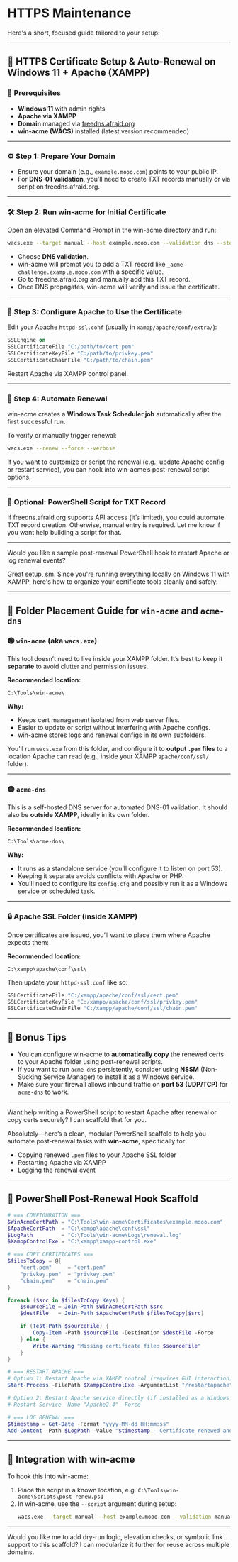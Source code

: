 # HTTPS Maintenance

Here's a short, focused guide tailored to your setup:

---

## 🔐 HTTPS Certificate Setup & Auto-Renewal on Windows 11 + Apache (XAMPP)

### 🧰 Prerequisites

- **Windows 11** with admin rights
- **Apache via XAMPP**
- **Domain** managed via [freedns.afraid.org](https://freedns.afraid.org)
- **win-acme (WACS)** installed (latest version recommended)

---

### ⚙️ Step 1: Prepare Your Domain

- Ensure your domain (e.g., `example.mooo.com`) points to your public IP.
- For **DNS-01 validation**, you’ll need to create TXT records manually or via script on freedns.afraid.org.

---

### 🛠️ Step 2: Run win-acme for Initial Certificate

Open an elevated Command Prompt in the win-acme directory and run:

```bash
wacs.exe --target manual --host example.mooo.com --validation dns --store pemfiles --installation none
```

- Choose **DNS validation**.
- win-acme will prompt you to add a TXT record like `_acme-challenge.example.mooo.com` with a specific value.
- Go to freedns.afraid.org and manually add this TXT record.
- Once DNS propagates, win-acme will verify and issue the certificate.

---

### 📁 Step 3: Configure Apache to Use the Certificate

Edit your Apache `httpd-ssl.conf` (usually in `xampp/apache/conf/extra/`):

```apache
SSLEngine on
SSLCertificateFile "C:/path/to/cert.pem"
SSLCertificateKeyFile "C:/path/to/privkey.pem"
SSLCertificateChainFile "C:/path/to/chain.pem"
```

Restart Apache via XAMPP control panel.

---

### 🔁 Step 4: Automate Renewal

win-acme creates a **Windows Task Scheduler job** automatically after the first successful run.

To verify or manually trigger renewal:

```bash
wacs.exe --renew --force --verbose
```

If you want to customize or script the renewal (e.g., update Apache config or restart service), you can hook into win-acme’s post-renewal script options.

---

### 🧪 Optional: PowerShell Script for TXT Record

If freedns.afraid.org supports API access (it’s limited), you could automate TXT record creation. Otherwise, manual entry is required. Let me know if you want help building a script for that.

---

Would you like a sample post-renewal PowerShell hook to restart Apache or log renewal events?


Great setup, sm. Since you're running everything locally on Windows 11 with XAMPP, here's how to organize your certificate tools cleanly and safely:

---

## 📁 Folder Placement Guide for `win-acme` and `acme-dns`

### 🟢 `win-acme` (aka `wacs.exe`)
This tool doesn’t need to live inside your XAMPP folder. It’s best to keep it **separate** to avoid clutter and permission issues.

**Recommended location:**
```
C:\Tools\win-acme\
```

**Why:**
- Keeps cert management isolated from web server files.
- Easier to update or script without interfering with Apache configs.
- win-acme stores logs and renewal configs in its own subfolders.

You’ll run `wacs.exe` from this folder, and configure it to **output `.pem` files** to a location Apache can read (e.g., inside your XAMPP `apache/conf/ssl/` folder).

---

### 🟡 `acme-dns`
This is a self-hosted DNS server for automated DNS-01 validation. It should also be **outside XAMPP**, ideally in its own folder.

**Recommended location:**
```
C:\Tools\acme-dns\
```

**Why:**
- It runs as a standalone service (you’ll configure it to listen on port 53).
- Keeping it separate avoids conflicts with Apache or PHP.
- You’ll need to configure its `config.cfg` and possibly run it as a Windows service or scheduled task.

---

### 🔒 Apache SSL Folder (inside XAMPP)
Once certificates are issued, you’ll want to place them where Apache expects them:

**Recommended location:**
```
C:\xampp\apache\conf\ssl\
```

Then update your `httpd-ssl.conf` like so:

```apache
SSLCertificateFile "C:/xampp/apache/conf/ssl/cert.pem"
SSLCertificateKeyFile "C:/xampp/apache/conf/ssl/privkey.pem"
SSLCertificateChainFile "C:/xampp/apache/conf/ssl/chain.pem"
```

---

## 🧩 Bonus Tips

- You can configure win-acme to **automatically copy** the renewed certs to your Apache folder using post-renewal scripts.
- If you want to run `acme-dns` persistently, consider using **NSSM** (Non-Sucking Service Manager) to install it as a Windows service.
- Make sure your firewall allows inbound traffic on **port 53 (UDP/TCP)** for `acme-dns` to work.

---

Want help writing a PowerShell script to restart Apache after renewal or copy certs securely? I can scaffold that for you.

Absolutely—here’s a clean, modular PowerShell scaffold to help you automate post-renewal tasks with **win-acme**, specifically for:

- Copying renewed `.pem` files to your Apache SSL folder
- Restarting Apache via XAMPP
- Logging the renewal event

---

## 🧰 PowerShell Post-Renewal Hook Scaffold

```powershell
# === CONFIGURATION ===
$WinAcmeCertPath = "C:\Tools\win-acme\Certificates\example.mooo.com"
$ApacheCertPath  = "C:\xampp\apache\conf\ssl"
$LogPath         = "C:\Tools\win-acme\Logs\renewal.log"
$XamppControlExe = "C:\xampp\xampp-control.exe"

# === COPY CERTIFICATES ===
$filesToCopy = @{
    "cert.pem"     = "cert.pem"
    "privkey.pem"  = "privkey.pem"
    "chain.pem"    = "chain.pem"
}

foreach ($src in $filesToCopy.Keys) {
    $sourceFile = Join-Path $WinAcmeCertPath $src
    $destFile   = Join-Path $ApacheCertPath $filesToCopy[$src]

    if (Test-Path $sourceFile) {
        Copy-Item -Path $sourceFile -Destination $destFile -Force
    } else {
        Write-Warning "Missing certificate file: $sourceFile"
    }
}

# === RESTART APACHE ===
# Option 1: Restart Apache via XAMPP control (requires GUI interaction)
Start-Process -FilePath $XamppControlExe -ArgumentList "/restartapache"

# Option 2: Restart Apache service directly (if installed as a Windows service)
# Restart-Service -Name "Apache2.4" -Force

# === LOG RENEWAL ===
$timestamp = Get-Date -Format "yyyy-MM-dd HH:mm:ss"
Add-Content -Path $LogPath -Value "$timestamp - Certificate renewed and Apache restarted."
```

---

## 🧩 Integration with win-acme

To hook this into win-acme:

1. Place the script in a known location, e.g. `C:\Tools\win-acme\Scripts\post-renew.ps1`
2. In win-acme, use the `--script` argument during setup:
   ```bash
   wacs.exe --target manual --host example.mooo.com --validation manualdns --store pemfiles --installation script --script "C:\Tools\win-acme\Scripts\post-renew.ps1"
   ```

---

Would you like me to add dry-run logic, elevation checks, or symbolic link support to this scaffold? I can modularize it further for reuse across multiple domains.
